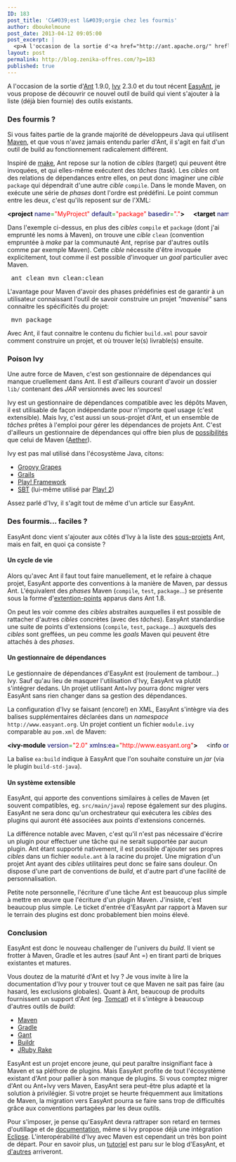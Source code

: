 ```yaml
---
ID: 183
post_title: 'C&#039;est l&#039;orgie chez les fourmis'
author: dboukelmoune
post_date: 2013-04-12 09:05:00
post_excerpt: |
  <p>A l'occasion de la sortie d'<a href="http://ant.apache.org/" hreflang="en">Ant</a> 1.9.0, <a href="http://ant.apache.org/ivy" hreflang="en">Ivy</a> 2.3.0 et du tout récent <a href="http://ant.apache.org/easyant" hreflang="en">EasyAnt</a>, je vous propose de découvrir ce nouvel outil de build qui vient s'ajouter à la liste (déjà bien fournie) des outils existants.</p>
layout: post
permalink: http://blog.zenika-offres.com/?p=183
published: true
---
```

<p>A l'occasion de la sortie d'<a href="http://ant.apache.org/" hreflang="en">Ant</a> 1.9.0, <a href="http://ant.apache.org/ivy" hreflang="en">Ivy</a> 2.3.0 et du tout récent <a href="http://ant.apache.org/easyant" hreflang="en">EasyAnt</a>, je vous propose de découvrir ce nouvel outil de build qui vient s'ajouter à la liste (déjà bien fournie) des outils existants.</p>
<!--more-->
<h3>Des fourmis&nbsp;?</h3> <p>Si vous faites partie de la grande majorité de développeurs Java qui utilisent <a href="http://maven.apache.org" hreflang="en">Maven</a>, et que vous n'avez jamais entendu parler d'Ant, il s'agit en fait d'un outil de build au fonctionnement radicalement différent.</p> <p>Inspiré de <a href="https://fr.wikipedia.org/wiki/Make">make</a>, Ant repose sur la notion de <em>cibles</em> (target) qui peuvent être invoquées, et qui elles-même exécutent des <em>tâches</em> (task). Les <em>cibles</em> ont des relations de dépendances entre elles, on peut donc imaginer une <em>cible</em> <code>package</code> qui dépendrait d'une autre <em>cible</em> <code>compile</code>. Dans le monde Maven, on exécute une série de <em>phases</em> dont l'ordre est prédéfini. Le point commun entre les deux, c'est qu'ils reposent sur de l'XML:</p> <pre class="xml code xml" style="font-family:inherit"><span style="color: #009900;"><span style="color: #000000; font-weight: bold;">&lt;project</span> <span style="color: #000066;">name</span>=<span style="color: #ff0000;">&quot;MyProject&quot;</span> <span style="color: #000066;">default</span>=<span style="color: #ff0000;">&quot;package&quot;</span> <span style="color: #000066;">basedir</span>=<span style="color: #ff0000;">&quot;.&quot;</span><span style="color: #000000; font-weight: bold;">&gt;</span></span> &nbsp;   <span style="color: #009900;"><span style="color: #000000; font-weight: bold;">&lt;target</span> <span style="color: #000066;">name</span>=<span style="color: #ff0000;">&quot;compile&quot;</span> <span style="color: #000066;">description</span>=<span style="color: #ff0000;">&quot;compile the source&quot;</span><span style="color: #000000; font-weight: bold;">&gt;</span></span>     <span style="color: #808080; font-style: italic;">&lt;!-- insert tasks here --&gt;</span>   <span style="color: #009900;"><span style="color: #000000; font-weight: bold;">&lt;/target<span style="color: #000000; font-weight: bold;">&gt;</span></span></span> &nbsp;   <span style="color: #009900;"><span style="color: #000000; font-weight: bold;">&lt;target</span> <span style="color: #000066;">name</span>=<span style="color: #ff0000;">&quot;package&quot;</span> <span style="color: #000066;">description</span>=<span style="color: #ff0000;">&quot;create the jar&quot;</span> <span style="color: #000066;">depends</span>=<span style="color: #ff0000;">&quot;compile&quot;</span><span style="color: #000000; font-weight: bold;">&gt;</span></span>     <span style="color: #808080; font-style: italic;">&lt;!-- insert tasks here --&gt;</span>   <span style="color: #009900;"><span style="color: #000000; font-weight: bold;">&lt;/target<span style="color: #000000; font-weight: bold;">&gt;</span></span></span> &nbsp;   <span style="color: #009900;"><span style="color: #000000; font-weight: bold;">&lt;target</span> <span style="color: #000066;">name</span>=<span style="color: #ff0000;">&quot;clean&quot;</span> <span style="color: #000066;">description</span>=<span style="color: #ff0000;">&quot;clean up&quot;</span><span style="color: #000000; font-weight: bold;">&gt;</span></span>     <span style="color: #808080; font-style: italic;">&lt;!-- insert tasks here --&gt;</span>   <span style="color: #009900;"><span style="color: #000000; font-weight: bold;">&lt;/target<span style="color: #000000; font-weight: bold;">&gt;</span></span></span> &nbsp; <span style="color: #009900;"><span style="color: #000000; font-weight: bold;">&lt;/project<span style="color: #000000; font-weight: bold;">&gt;</span></span></span></pre> <p>Dans l'exemple ci-dessus, en plus des <em>cibles</em> <code>compile</code> et <code>package</code> (dont j'ai emprunté les noms à Maven), on trouve une <em>cible</em> <code>clean</code> (convention empruntée à <em>make</em> par la communauté Ant, reprise par d'autres outils comme par exemple Maven). Cette <em>cible</em> nécessite d'être invoquée explicitement, tout comme il est possible d'invoquer un <em>goal</em> particulier avec Maven.</p> <pre> ant clean mvn clean:clean </pre> <p>L'avantage pour Maven d'avoir des phases prédéfinies est de garantir à un utilisateur connaissant l'outil de savoir construire un projet <em>"mavenisé"</em> sans connaitre les spécificités du projet:</p> <pre> mvn package </pre> <p>Avec Ant, il faut connaitre le contenu du fichier <code>build.xml</code> pour savoir comment construire un projet, et où trouver le(s) livrable(s) ensuite.</p> <h3>Poison Ivy</h3> <p>Une autre force de Maven, c'est son gestionnaire de dépendances qui manque cruellement dans Ant. Il est d'ailleurs courant d'avoir un dossier <code>lib/</code> contenant des <em>JAR</em> versionnés avec les sources!</p> <p>Ivy est un gestionnaire de dépendances compatible avec les dépôts Maven, il est utilisable de façon indépendante pour n'importe quel usage (c'est extensible). Mais Ivy, c'est aussi un sous-projet d'Ant, et un ensemble de <em>tâches</em> prêtes à l'emploi pour gérer les dépendances de projets Ant. C'est d'ailleurs un gestionnaire de dépendances qui offre bien plus de <a href="http://ant.apache.org/ivy/features.html" hreflang="en">possibilités</a> que celui de Maven (<a href="http://eclipse.org/aether/" hreflang="en">Aether</a>).</p> <p>Ivy est pas mal utilisé dans l'écosystème Java, citons:</p> <ul> <li><a href="http://groovy.codehaus.org/Grapes+and+grab()" hreflang="en">Groovy Grapes</a></li> <li><a href="http://grails.org/Ivy+Integration" hreflang="en">Grails</a></li> <li><a href="http://www.playframework.com/documentation/1.2.3/dependency" hreflang="en">Play! Framework</a></li> <li><a href="http://www.scala-sbt.org/release/docs/Getting-Started/Library-Dependencies" hreflang="en">SBT</a> (lui-même utilisé par <a href="http://www.playframework.com/documentation/2.0/SBTDependencies" hreflang="en">Play! 2</a>)</li> </ul> <p>Assez parlé d'Ivy, il s'agit tout de même d'un article sur EasyAnt.</p> <h3>Des fourmis... faciles&nbsp;?</h3> <p>EasyAnt donc vient s'ajouter aux côtés d'Ivy à la liste des <a href="http://ant.apache.org/projects/index.html" hreflang="en">sous-projets</a> Ant, mais en fait, en quoi ça consiste&nbsp;?</p> <h4>Un cycle de vie</h4> <p>Alors qu'avec Ant il faut tout faire manuellement, et le refaire à chaque projet, EasyAnt apporte des conventions à la manière de Maven, par dessus Ant. L'équivalent des <em>phases</em> Maven (<code>compile</code>, <code>test</code>, <code>package</code>...) se présente sous la forme d'<a href="http://ant.apache.org/manual/targets.html" hreflang="en">extention-points</a> apparus dans Ant 1.8.</p> <p>On peut les voir comme des <em>cibles</em> abstraites auxquelles il est possible de rattacher d'autres <em>cibles</em> concrètes (avec des <em>tâches</em>). EasyAnt standardise une suite de points d'extensions (<code>compile</code>, <code>test</code>, <code>package</code>...) auxquels des <em>cibles</em> sont greffées, un peu comme les <em>goals</em> Maven qui peuvent être attachés à des <em>phases</em>.</p> <h4>Un gestionnaire de dépendances</h4> <p>Le gestionnaire de dépendances d'EasyAnt est (roulement de tambour...) Ivy. Sauf qu'au lieu de masquer l'utilisation d'Ivy, EasyAnt va plutôt s'intégrer dedans. Un projet utilisant Ant+Ivy pourra donc migrer vers EasyAnt sans rien changer dans sa gestion des dépendances.</p> <p>La configuration d'Ivy se faisant (encore!) en XML, EasyAnt s'intègre via des balises supplémentaires déclarées dans un <em>namespace</em> <code>http://www.easyant.org</code>. Un projet contient un fichier <code>module.ivy</code> comparable au <code>pom.xml</code> de Maven:</p> <pre class="xml code xml" style="font-family:inherit"><span style="color: #009900;"><span style="color: #000000; font-weight: bold;">&lt;ivy-module</span> <span style="color: #000066;">version</span>=<span style="color: #ff0000;">&quot;2.0&quot;</span> <span style="color: #000066;">xmlns:ea</span>=<span style="color: #ff0000;">&quot;http://www.easyant.org&quot;</span><span style="color: #000000; font-weight: bold;">&gt;</span></span>     <span style="color: #009900;"><span style="color: #000000; fo
nt-weight: bold;">&lt;info</span> <span style="color: #000066;">organisation</span>=<span style="color: #ff0000;">&quot;com.acme&quot;</span> <span style="color: #000066;">module</span>=<span style="color: #ff0000;">&quot;MyProject&quot;</span> <span style="color: #000066;">status</span>=<span style="color: #ff0000;">&quot;integration&quot;</span><span style="color: #000000; font-weight: bold;">&gt;</span></span>         <span style="color: #009900;"><span style="color: #000000; font-weight: bold;">&lt;ea:build</span> <span style="color: #000066;">organisation</span>=<span style="color: #ff0000;">&quot;org.apache.easyant.buildtypes&quot;</span> <span style="color: #000066;">module</span>=<span style="color: #ff0000;">&quot;build-std-java&quot;</span> <span style="color: #000066;">revision</span>=<span style="color: #ff0000;">&quot;0.9&quot;</span><span style="color: #000000; font-weight: bold;">/&gt;</span></span>     <span style="color: #009900;"><span style="color: #000000; font-weight: bold;">&lt;/info<span style="color: #000000; font-weight: bold;">&gt;</span></span></span>     <span style="color: #009900;"><span style="color: #000000; font-weight: bold;">&lt;configurations<span style="color: #000000; font-weight: bold;">&gt;</span></span></span>         <span style="color: #009900;"><span style="color: #000000; font-weight: bold;">&lt;conf</span> <span style="color: #000066;">name</span>=<span style="color: #ff0000;">&quot;default&quot;</span><span style="color: #000000; font-weight: bold;">/&gt;</span></span>         <span style="color: #009900;"><span style="color: #000000; font-weight: bold;">&lt;conf</span> <span style="color: #000066;">name</span>=<span style="color: #ff0000;">&quot;test&quot;</span> <span style="color: #000000; font-weight: bold;">/&gt;</span></span>     <span style="color: #009900;"><span style="color: #000000; font-weight: bold;">&lt;/configurations<span style="color: #000000; font-weight: bold;">&gt;</span></span></span>     <span style="color: #009900;"><span style="color: #000000; font-weight: bold;">&lt;publications<span style="color: #000000; font-weight: bold;">&gt;</span></span></span>         <span style="color: #009900;"><span style="color: #000000; font-weight: bold;">&lt;artifact</span> <span style="color: #000066;">type</span>=<span style="color: #ff0000;">&quot;jar&quot;</span><span style="color: #000000; font-weight: bold;">/&gt;</span></span>     <span style="color: #009900;"><span style="color: #000000; font-weight: bold;">&lt;/publications<span style="color: #000000; font-weight: bold;">&gt;</span></span></span>     <span style="color: #009900;"><span style="color: #000000; font-weight: bold;">&lt;dependencies<span style="color: #000000; font-weight: bold;">&gt;</span></span></span>         <span style="color: #009900;"><span style="color: #000000; font-weight: bold;">&lt;dependency</span> <span style="color: #000066;">org</span>=<span style="color: #ff0000;">&quot;junit&quot;</span> <span style="color: #000066;">name</span>=<span style="color: #ff0000;">&quot;junit&quot;</span> <span style="color: #000066;">rev</span>=<span style="color: #ff0000;">&quot;4.7&quot;</span> <span style="color: #000066;">conf</span>=<span style="color: #ff0000;">&quot;test-&gt;</span></span>default&quot;/&gt;     <span style="color: #009900;"><span style="color: #000000; font-weight: bold;">&lt;/dependencies<span style="color: #000000; font-weight: bold;">&gt;</span></span></span> <span style="color: #009900;"><span style="color: #000000; font-weight: bold;">&lt;/ivy-module<span style="color: #000000; font-weight: bold;">&gt;</span></span></span></pre> <p>La balise <code>ea:build</code> indique à EasyAnt que l'on souhaite constuire un <em>jar</em> (via le plugin <code>build-std-java</code>).</p> <h4>Un système extensible</h4> <p>EasyAnt, qui apporte des conventions similaires à celles de Maven (et souvent compatibles, eg. <code>src/main/java</code>) repose également sur des plugins. EasyAnt ne sera donc qu'un orchestrateur qui exécutera les <em>cibles</em> des plugins qui auront été associées aux points d'extensions concernés.</p> <p>La différence notable avec Maven, c'est qu'il n'est pas nécessaire d'écrire un plugin pour effectuer une tâche qui ne serait supportée par aucun plugin. Ant étant supporté nativement, il est possible d'ajouter ses propres <em>cibles</em> dans un fichier <code>module.ant</code> à la racine du projet. Une migration d'un projet Ant ayant des <em>cibles</em> utilitaires peut donc se faire sans douleur. On dispose d'une part de conventions de <em>build</em>, et d'autre part d'une facilité de personnalisation.</p> <p>Petite note personnelle, l'écriture d'une tâche Ant est beaucoup plus simple à mettre en œuvre que l'écriture d'un plugin Maven. J'insiste, c'est beaucoup plus simple. Le ticket d'entrée d'EasyAnt par rapport à Maven sur le terrain des plugins est donc probablement bien moins élevé.</p> <h3>Conclusion</h3> <p>EasyAnt est donc le nouveau challenger de l'univers du <em>build</em>. Il vient se frotter à Maven, Gradle et les autres (sauf Ant =) en tirant parti de briques existantes et matures.</p> <p>Vous doutez de la maturité d'Ant et Ivy&nbsp;? Je vous invite à lire la documentation d'Ivy pour y trouver tout ce que Maven ne sait pas faire (au hasard, les exclusions globales). Quant à Ant, beaucoup de produits fournissent un support d'Ant (eg. <a href="http://tomcat.apache.org/tomcat-7.0-doc/api/org/apache/catalina/ant/package-summary.html" hreflang="en">Tomcat</a>) et il s'intègre à beaucoup d'autres outils de <em>build</em>:</p> <ul> <li><a href="http://maven.apache.org/plugins/maven-antrun-plugin/" hreflang="en">Maven</a></li> <li><a href="http://www.gradle.org/docs/current/userguide/tutorial_using_tasks.html#N10328" hreflang="en">Gradle</a></li> <li><a href="http://gant.codehaus.org/" hreflang="en">Gant</a></li> <li><a href="http://buildr.apache.org/rdoc/Buildr/Ant.html" hreflang="en">Buildr</a></li> <li><a href="http://watchitlater.com/blog/2011/03/jruby-rake-vs-ant/" hreflang="en">JRuby Rake</a></li> </ul> <p>EasyAnt est un projet encore jeune, qui peut paraître insignifiant face à Maven et sa pléthore de plugins. Mais EasyAnt profite de tout l'écosystème existant d'Ant pour pallier à son manque de plugins. Si vous comptez migrer d'Ant ou Ant+Ivy vers Maven, EasyAnt sera peut-être plus adapté et la solution à privilégier. Si votre projet se heurte fréquemment aux limitations de Maven, la migration vers EasyAnt pourra se faire sans trop de difficultés grâce aux conventions partagées par les deux outils.</p> <p>Pour s'imposer, je pense qu'EasyAnt devra rattraper son retard en termes d'outillage et de <a href="http://incubator.apache.org/easyant/history/trunk/reference.html" hreflang="en">documentation</a>, même si Ivy propose déjà une intégration <a href="http://ant.apache.org/ivy/ivyde/index.html" hreflang="en">Eclipse</a>. L'interopérabilité d'Ivy avec Maven est cependant un très bon point de départ. Pour en savoir plus, un <a href="http://blog.easyant.org/getting-started-with-easyant/" hreflang="en">tutoriel</a> est paru sur le blog d'EasyAnt, et <a href="http://blog.easyant.org/project-specific-logic/" hreflang="en">d'autres</a> arriveront.</p>
